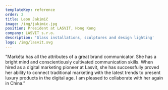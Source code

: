 ```yaml
---
templateKey: reference
order: 2
title: Leon Jakimič
image: /img/jakimic.jpg
position: President at LASVIT, Hong Kong
company: LASVIT s.r.o.
description: 'Glass installations, sculptures and design lighting'
logo: /img/lasvit.svg
---
```

"Markéta has all the attributes of a great brand communicator. She has a bright mind and conscientiously cultivated communication skills. When hired as a digital marketing pioneer at Lasvit, she has successfully proved her ability to connect traditional marketing with the latest trends to present luxury products in the digital age. I am pleased to collaborate with her again in China.”
